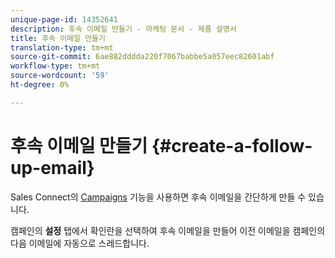 ```yaml
---
unique-page-id: 14352641
description: 후속 이메일 만들기 - 마케팅 문서 - 제품 설명서
title: 후속 이메일 만들기
translation-type: tm+mt
source-git-commit: 6ae882dddda220f7067babbe5a057eec82601abf
workflow-type: tm+mt
source-wordcount: '59'
ht-degree: 0%

---
```



# 후속 이메일 만들기 {#create-a-follow-up-email}

Sales Connect의 [Campaigns](/help/marketo/product-docs/marketo-sales-connect/campaigns/create-a-campaign.md) 기능을 사용하면 후속 이메일을 간단하게 만들 수 있습니다.

캠페인의 **설정** 탭에서 확인란을 선택하여 후속 이메일을 만들어 이전 이메일을 캠페인의 다음 이메일에 자동으로 스레드합니다.
